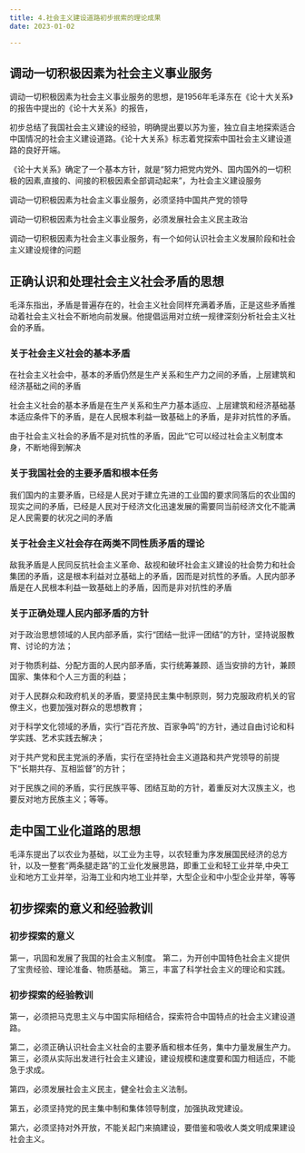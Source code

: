 ```yaml
---
title: 4.社会主义建设道路初步抿索的理论成果
date: 2023-01-02

---
```


## 调动一切积极因素为社会主义事业服务 <Badge text="选择题" type="tip" />

调动一切积极因素为社会主义事业服务的思想，是1956年毛泽东在《论十大关系》的报告中提出的《论十大关系》的报告，

初步总结了我国社会主义建设的经验，明确提出要以苏为鉴，独立自主地探索适合中国情况的社会主义建设道路。《论十大关系》标志着党探索中国社会主义建设道路的良好开端。

《论十大关系》确定了一个基本方针，就是“努力把党内党外、国内国外的一切积极的因素,直接的、间接的积极因素全部调动起来”，为社会主义建设服务

调动一切积极因素为社会主义事业服务，必须坚持中国共产党的领导

调动一切积极因素为社会主义事业服务，必须发展社会主义民主政治

调动一切积极因素为社会主义事业服务，有一个如何认识社会主义发展阶段和社会主义建设规律的问题

## 正确认识和处理社会主义社会矛盾的思想 <Badge text="选择题" type="tip" />

毛泽东指出，矛盾是普遍存在的，社会主义社会同样充满着矛盾，正是这些矛盾推动着社会主义社会不断地向前发展。他提倡运用对立统一规律深刻分析社会主义社会的矛盾。

### 关于社会主义社会的基本矛盾

在社会主义社会中，基本的矛盾仍然是生产关系和生产力之间的矛盾，上层建筑和经济基础之间的矛盾

社会主义社会的基本矛盾是在生产关系和生产力基本适应、上层建筑和经济基础基本适应条件下的矛盾，是在人民根本利益一致基础上的矛盾，是非对抗性的矛盾。

由于社会主义社会的矛盾不是对抗性的矛盾，因此“它可以经过社会主义制度本身，不断地得到解决

### 关于我国社会的主要矛盾和根本任务

我们国内的主要矛盾，已经是人民对于建立先进的工业国的要求同落后的农业国的现实之间的矛盾，已经是人民对于经济文化迅速发展的需要同当前经济文化不能满足人民需要的状况之间的矛盾

### 关于社会主义社会存在两类不同性质矛盾的理论

敌我矛盾是人民同反抗社会主义革命、敌视和破坏社会主义建设的社会势力和社会集团的矛盾，这是根本利益对立基础上的矛盾，因而是对抗性的矛盾。人民内部矛盾是在人民根本利益一致基础上的矛盾，因而是非对抗性的矛盾

### 关于正确处理人民内部矛盾的方针

对于政治思想领域的人民内部矛盾，实行“团结一批评一团结”的方针，坚持说服教育、讨论的方法；

对于物质利益、分配方面的人民内部矛盾，实行统筹兼顾、适当安排的方针，兼顾国家、集体和个人三方面的利益；

对于人民群众和政府机关的矛盾，要坚持民主集中制原则，努力克服政府机关的官僚主义，也要加强对群众的思想教育；

对于科学文化领域的矛盾，实行“百花齐放、百家争鸣”的方针，通过自由讨论和科学实践、艺术实践去解决；

对于共产党和民主党派的矛盾，实行在坚持社会主义道路和共产党领导的前提下“长期共存、互相监督”的方针；

对于民族之间的矛盾，实行民族平等、团结互助的方针，着重反对大汉族主义，也要反对地方民族主义；等等。

## 走中国工业化道路的思想 <Badge text="选择题" type="tip" />

毛泽东提出了以农业为基础，以工业为主导，以农轻重为序发展国民经济的总方针，以及一整套“两条腿走路”的工业化发展思路，即重工业和轻工业并举,中央工业和地方工业并举，沿海工业和内地工业并举，大型企业和中小型企业并举，等等

## 初步探索的意义和经验教训 <Badge text="选择题" type="tip" />

### 初步探索的意义

第一，巩固和发展了我国的社会主义制度。
第二，为开创中国特色社会主义提供了宝贵经验、理论准备、物质基础。
第三，丰富了科学社会主义的理论和实践。

### 初步探索的经验教训

第一，必须把马克思主义与中国实际相结合，探索符合中国特点的社会主义建设道路。

第二，必须正确认识社会主义社会的主要矛盾和根本任务，集中力量发展生产力。
第三，必须从实际出发进行社会主义建设，建设规模和速度要和国力相适应，不能急于求成。

第四，必须发展社会主义民主，健全社会主义法制。

第五，必须坚持党的民主集中制和集体领导制度，加强执政党建设。

第六，必须坚持对外开放，不能关起门来搞建设，要借鉴和吸收人类文明成果建设社会主义。



